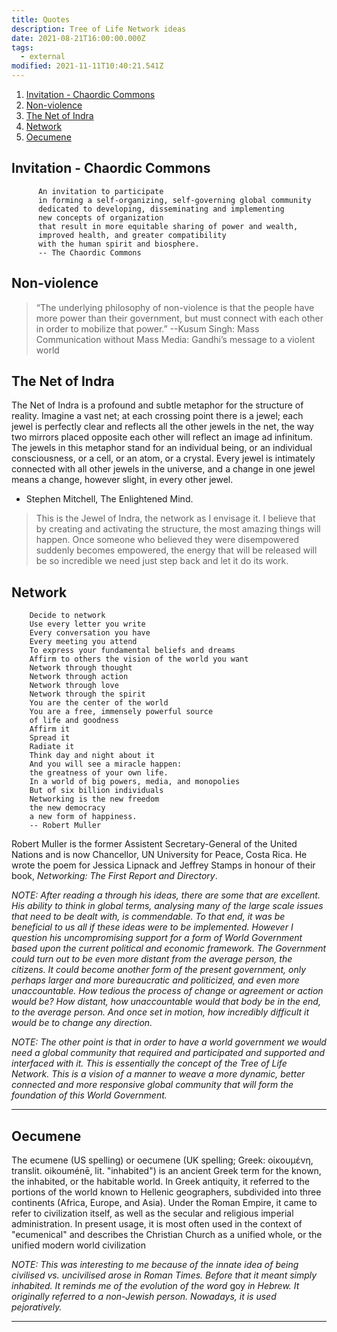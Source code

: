```yaml
---
title: Quotes
description: Tree of Life Network ideas
date: 2021-08-21T16:00:00.000Z
tags:
  - external
modified: 2021-11-11T10:40:21.541Z
---
```


1. [Invitation - Chaordic Commons](#invitation---chaordic-commons)
2. [Non-violence](#non-violence)
3. [The Net of Indra](#the-net-of-indra)
4. [Network](#network)
5. [Oecumene](#oecumene)

## Invitation - Chaordic Commons

```
      An invitation to participate
      in forming a self-organizing, self-governing global community
      dedicated to developing, disseminating and implementing
      new concepts of organization
      that result in more equitable sharing of power and wealth,
      improved health, and greater compatibility
      with the human spirit and biosphere.
      -- The Chaordic Commons
```

## Non-violence

> “The underlying philosophy of non-violence is that the people have more power than their government, but must connect with each other in order to mobilize that power.”
> --Kusum Singh: Mass Communication without Mass Media: Gandhi’s message to a violent world

## The Net of Indra

The Net of Indra is a profound and subtle metaphor for the structure of reality. Imagine a vast net; at each crossing point there is a jewel; each jewel is perfectly clear and reflects all the other jewels in the net, the way two mirrors placed opposite each other will reflect an image ad infinitum. The jewels in this metaphor stand for an individual being, or an individual consciousness, or a cell, or an atom, or a crystal. Every jewel is intimately connected with all other jewels in the universe, and a change in one jewel means a change, however slight, in every other jewel.

- Stephen Mitchell, The Enlightened Mind.

> This is the Jewel of Indra, the network as I envisage it. I believe that by creating and activating the structure, the most amazing things will happen. Once someone who believed they were disempowered suddenly becomes empowered, the energy that will be released will be so incredible we need just step back and let it do its work.

## Network

```
    Decide to network
    Use every letter you write
    Every conversation you have
    Every meeting you attend
    To express your fundamental beliefs and dreams
    Affirm to others the vision of the world you want
    Network through thought
    Network through action
    Network through love
    Network through the spirit
    You are the center of the world
    You are a free, immensely powerful source
    of life and goodness
    Affirm it
    Spread it
    Radiate it
    Think day and night about it
    And you will see a miracle happen:
    the greatness of your own life.
    In a world of big powers, media, and monopolies
    But of six billion individuals
    Networking is the new freedom
    the new democracy
    a new form of happiness.
    -- Robert Muller
```

Robert Muller is the former Assistent Secretary-General of the United Nations and is now Chancellor, UN University for Peace, Costa Rica. He wrote the poem for Jessica Lipnack and Jeffrey Stamps in honour of their book, _Networking: The First Report and Directory_.

_NOTE: After reading a through his ideas, there are some that are excellent. His ability to think in global terms, analysing many of the large scale issues that need to be dealt with, is commendable. To that end, it was be beneficial to us all if these ideas were to be implemented. However I question his uncompromising support for a form of World Government based upon the current political and economic framework. The Government could turn out to be even more distant from the average person, the citizens. It could become another form of the present government, only perhaps larger and more bureaucratic and politicized, and even more unaccountable. How tedious the process of change or agreement or action would be? How distant, how unaccountable would that body be in the end, to the average person. And once set in motion, how incredibly difficult it would be to change any direction._

_NOTE: The other point is that in order to have a world government we would need a global community that required and participated and supported and interfaced with it. This is essentially the concept of the Tree of Life Network. This is a vision of a manner to weave a more dynamic, better connected and more responsive global community that will form the foundation of this World Government._

---

## Oecumene

The ecumene (US spelling) or oecumene (UK spelling; Greek: οἰκουμένη, translit. oikouménē, lit. "inhabited") is an ancient Greek term for the known, the inhabited, or the habitable world. In Greek antiquity, it referred to the portions of the world known to Hellenic geographers, subdivided into three continents (Africa, Europe, and Asia). Under the Roman Empire, it came to refer to civilization itself, as well as the secular and religious imperial administration. In present usage, it is most often used in the context of "ecumenical" and describes the Christian Church as a unified whole, or the unified modern world civilization

_NOTE: This was interesting to me because of the innate idea of being civilised vs. uncivilised arose in Roman Times. Before that it meant simply inhabited. It reminds me of the evolution of the word_ goy _in Hebrew. It originally referred to a non-Jewish person. Nowadays, it is used pejoratively._

---
